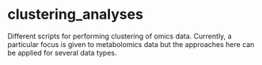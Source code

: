 # clustering_analyses
Different scripts for performing clustering of omics data. Currently, a particular focus is given to metabolomics data but the approaches here can be applied for several data types.
